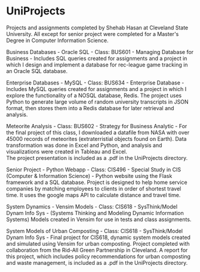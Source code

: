 # UniProjects
 Projects and assignments completed by Shehab Hasan at Cleveland State University.
 All except for senior project were completed for a Master's Degree in Computer Information Science.

Business Databases - Oracle SQL -
	Class: BUS601 - Managing Database for Business - 
	Includes SQL queries created for assignments and a project in which I design and implement a database for rec-league game tracking in an Oracle SQL database.
	
Enterprise Databases - MySQL - 
	Class: BUS634 - Enterprise Database - 
	Includes MySQL queries created for assignments and a project in which I explore the functionality of a NOSQL database, Redis.  The project uses Python to generate large volume of random university transcripts in JSON format, then stores them into a Redis database for later retrieval and analysis.  

Meteorite Analysis - 
	Class: BUS602 - Strategy for Business Analytic - 
	For the final project of this class, I downloaded a datafile from NASA with over 45000 records of meteorites (extraterristial objects found on Earth).  Data transformation was done in Excel and Python, and analysis and visualizations were created in Tableau and Excel.  
	The project presentation is included as a .pdf in the UniProjects directory.
	
Senior Project - Python Webapp - 
	Class: CIS496 - Special Study in CIS (Computer & Information Science) - 
	Python website using the Flask framework and a SQL database.  Project is designed to help home service companies by matching employees to clients in order of shortest travel time.  It uses the google maps API to calculate distance and travel time.
	
System Dynamics - Vensim Models - 
	Class: CIS618 - SysThink/Model Dynam Info Sys  - 
	(Systems Thinking and Modeling Dynamic Information Systems)
	Models created in Vensim for use in tests and class assignments.
	
System Models of Urban Composting - 
	Class: CIS618 - SysThink/Model Dynam Info Sys - 
	Final project for CIS618, dynamic system models created and simulated using Vensim for urban composting. Project completed with collaboration from the Rid-All Green Partnership in Cleveland.  A report for this project, which includes policy recommendations for urban composting and waste management, is included as a .pdf in the UniProjects directory.
